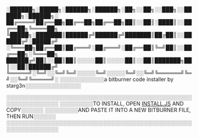 ░██████╗░█████╗░██████╗░██████╗░██╗░░██╗░░███╗░░██████╗░██████╗░
 ██╔════╝██╔══██╗██╔══██╗██╔══██╗██║░░██║░████║░░██╔══██╗╚════██╗
 ╚█████╗░███████║██████╔╝██████╔╝███████║██╔██║░░██████╔╝░█████╔╝
 ░╚═══██╗██╔══██║██╔═══╝░██╔═══╝░██╔══██║╚═╝██║░░██╔══██╗░╚═══██╗
 ██████╔╝██║░░██║██║░░░░░██║░░░░░██║░░██║███████╗██║░░██║██████╔╝
 ╚═════╝░╚═╝░░╚═╝╚═╝░░░░░╚═╝░░░░░╚═╝░░╚═╝╚══════╝╚═╝░░╚═╝╚═════╝░
 ░░░░░░░░░░░░a bitburner code installer by starg3n░░░░░░░░░░░░░░░
              
 ░░░░░░░░░░░░░░░░░░░░░░░░░░░░░░░░░░░░░░░░░░░░░░░░░░░░░░░░░░░░░░░░
 ░░░░░░░░░TO INSTALL, OPEN [INSTALL.JS](https://github.com/starg3n/sapph1r3/blob/main/install.js) AND COPY░░░░░░
 ░░░░░░░░░AND PASTE IT INTO A NEW BITBURNER FILE, THEN RUN░░░░░░
 ░░░░░░░░░░░░░░░░░░░░░░░░░░░░░░░░░░░░░░░░░░░░░░░░░░░░░░░░░░░░░░░░
